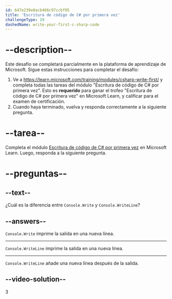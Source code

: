 ```yaml
---
id: 647e239e8acb466c97ccbf05
title: 'Escritura de código de C# por primera vez'
challengeType: 19
dashedName: write-your-first-c-sharp-code
---
```


# --description--

Este desafío se completará parcialmente en la plataforma de aprendizaje de Microsoft. Sigue estas instrucciones para completar el desafío:

1. Ve a <a href="https://learn.microsoft.com/training/modules/csharp-write-first/" target="_blank" rel="noreferrer">https://learn.microsoft.com/training/modules/csharp-write-first/</a> y completa todas las tareas del módulo "Escritura de código de C# por primera vez". Esto es **requerido** para ganar el trofeo "Escritura de código de C# por primera vez" en Microsoft Learn, y calificar para el examen de certificación.
1. Cuando haya terminado, vuelva y responda correctamente a la siguiente pregunta.

# --tarea--

Completa el módulo <a href="https://learn.microsoft.com/training/modules/csharp-write-first/" target="_blank" rel="noreferrer">Escritura de código de C# por primera vez</a> en Microsoft Learn. Luego, responda a la siguiente pregunta.

# --preguntas--

## --text--

¿Cuál es la diferencia entre `Console.Write` y `Console.WriteLine`?

## --answers--

`Console.Write` imprime la salida en una nueva línea.

---

`Console.WriteLine` imprime la salida en una nueva línea.

---

`Console.WriteLine` añade una nueva línea después de la salida.

## --video-solution--

3

